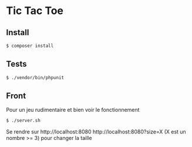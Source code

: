 # Tic Tac Toe

## Install

```bash
$ composer install
```

## Tests

```bash
$ ./vendor/bin/phpunit
```

## Front

Pour un jeu rudimentaire et bien voir le fonctionnement

```bash
$ ./server.sh
```

Se rendre sur http://localhost:8080
http://localhost:8080?size=X (X est un nombre >= 3) pour changer la taille
